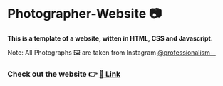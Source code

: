 # Photographer-Website :camera:

**This is a template of a website, witten in HTML, CSS and Javascript.**

Note: All Photographs :framed_picture:  are taken from Instagram [@professionalism__]

[@professionalism__]: https://www.instagram.com/professionalism__/

### Check out the website :point_right:	 [:link: Link]

[:link: Link]: https://drish-xd.github.io/Photographer-Website/
